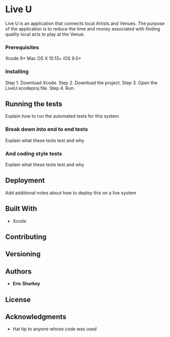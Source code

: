# Live U

Live U is an application that connects local Artists and Venues. The purpose of the application is to reduce the time and money associated with finding quality local acts to play at the Venue.

### Prerequisites

Xcode 9+
Mac OS X 10.13+
iOS 9.0+

### Installing

Step 1. 
Download Xcode.
Step 2.
Download the project.
Step 3.
Open the LiveU.xcodeproj file.
Step 4.
Run.

## Running the tests

Explain how to run the automated tests for this system

### Break down into end to end tests

Explain what these tests test and why

### And coding style tests

Explain what these tests test and why


## Deployment

Add additional notes about how to deploy this on a live system

## Built With

* Xcode

## Contributing


## Versioning


## Authors

* **Eric Sharkey**

## License


## Acknowledgments

* Hat tip to anyone whose code was used



